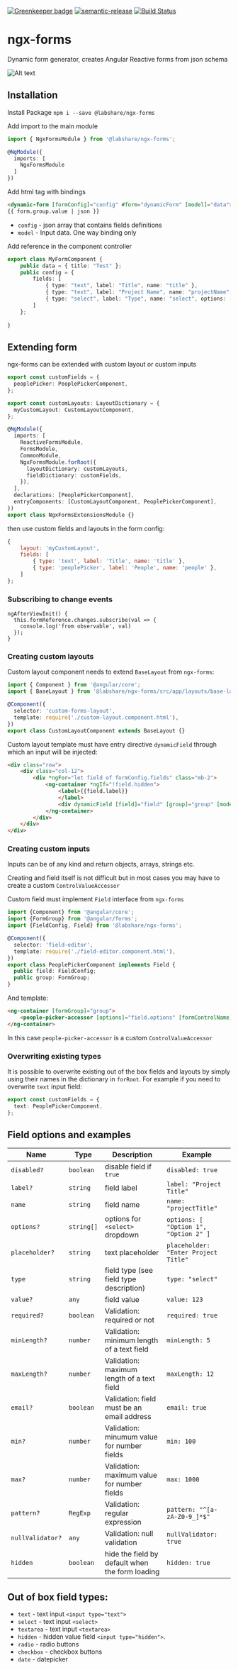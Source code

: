 [![Greenkeeper badge](https://badges.greenkeeper.io/LabShare/ngx-forms.svg?token=4a12f6b1da0f082ac1bbf2c72bbcaf01b001705746c61c36eee1db6bda3d7c11&ts=1528346534395)](https://greenkeeper.io/)
[![semantic-release](https://img.shields.io/badge/%20%20%F0%9F%93%A6%F0%9F%9A%80-semantic--release-e10079.svg)](https://github.com/semantic-release/semantic-release)
[![Build Status](https://travis-ci.com/LabShare/ngx-forms.svg?token=zsifsALL6Np5avzzjVp1&branch=master)](https://travis-ci.com/LabShare/ngx-forms)

# ngx-forms

Dynamic form generator, creates Angular Reactive forms from json schema

![Alt text](/imgs/readmess.png?raw=true "Optional Title")

## Installation
Install Package
`npm i --save @labshare/ngx-forms`

Add import to the main module
```typescript
import { NgxFormsModule } from '@labshare/ngx-forms';

@NgModule({
  imports: [
    NgxFormsModule
  ]
})
```

Add html tag with bindings
```html
<dynamic-form [formConfig]="config" #form="dynamicForm" [model]="data"></dynamic-form>
{{ form.group.value | json }}
```
- `config` - json array that contains fields definitions
- `model` - Input data. One way binding only

Add reference in the component controller 
```typescript
export class MyFormComponent {
	public data = { title: "Test" };
	public config = {
		fields: [
			{ type: "text", label: "Title", name: "title" },
			{ type: "text", label: "Project Name", name: "projectName", placeholder: "Enter project name", minLength: 2, maxLength: 5 },
			{ type: "select", label: "Type", name: "select", options: ["one", "two", "three"] }
		]
	};
    
}
```

## Extending form
ngx-forms can be extended with custom layout or custom inputs

```typescript
export const customFields = {
  peoplePicker: PeoplePickerComponent,
};

export const customLayouts: LayoutDictionary = {
  myCustomLayout: CustomLayoutComponent,
};

@NgModule({
  imports: [
    ReactiveFormsModule,
    FormsModule,
    CommonModule,
    NgxFormsModule.forRoot({
      layoutDictionary: customLayouts,
      fieldDictionary: customFields,
    }),
  ],
  declarations: [PeoplePickerComponent],
  entryComponents: [CustomLayoutComponent, PeoplePickerComponent],
})
export class NgxFormsExtensionsModule {}
```

then use custom fields and layouts in the form config:
```javascript
{  
    layout: 'myCustomLayout',
    fields: [ 
        { type: 'text', label: 'Title', name: 'title' },
        { type: 'peoplePicker', label: 'People', name: 'people' },
    ]
};
```

### Subscribing to change events
```
ngAfterViewInit() {
  this.formReference.changes.subscribe(val => {
    console.log('from observable', val)
  });
}
```

### Creating custom layouts
Custom layout component needs to extend `BaseLayout` from `ngx-forms`:
```typescript
import { Component } from '@angular/core';
import { BaseLayout } from '@labshare/ngx-forms/src/app/layouts/base-layout';

@Component({
  selector: 'custom-forms-layout',
  template: require('./custom-layout.component.html'),
})
export class CustomLayoutComponent extends BaseLayout {}
```
Custom layout template must have entry directive `dynamicField` through which an input will be injected:
```html
<div class="row">
    <div class="col-12">
        <div *ngFor="let field of formConfig.fields" class="mb-2">
            <ng-container *ngIf="!field.hidden">
                <label>{{field.label}}
                </label>
                <div dynamicField [field]="field" [group]="group" [model]="model"></div>
            </ng-container>
        </div>
    </div>
</div>
```
### Creating custom inputs
Inputs can be of any kind and return objects, arrays, strings etc. 

Creating and field itself is not difficult but in most cases you may have to create a custom `ControlValueAccessor`

Custom field must implement `Field` interface from `ngx-forms`
```typescript
import {Component} from '@angular/core';
import {FormGroup} from '@angular/forms';
import {FieldConfig, Field} from '@labshare/ngx-forms';

@Component({
  selector: 'field-editor',
  template: require('./field-editor.component.html'),
})
export class PeoplePickerComponent implements Field {
  public field: FieldConfig;
  public group: FormGroup;
}
```
And template:
```html
<ng-container [formGroup]="group">
    <people-picker-accessor [options]="field.options" [formControlName]="field.name"></people-picker-accessor>
</ng-container>
```
In this case `people-picker-accessor` is a custom `ControlValueAccessor`

### Overwriting existing types
It is possible to overwrite existing out of the box fields and layouts by simply using their names in the dictionary in `forRoot`. For example if you need to overwrite `text` input field:
```typescript
export const customFields = {
  text: PeoplePickerComponent,
};
```

## Field options and examples
Name | Type | Description | Example
-- | -- | -- | --
`disabled?` | `boolean` | disable field if `true` | `disabled: true`
`label?` | `string` | field label | `label: "Project Title"`
`name` | `string` | field name | `name: "projectTitle"`
`options?` | `string[]` | options for `<select>` dropdown | `options: [ "Option 1", "Option 2" ]`
`placeholder?` | `string` | text placeholder | `placeholder: "Enter Project Title"`
`type` | `string` | field type (see field type description) | `type: "select"`
`value?` | `any` | field value | `value: 123`
`required?` | `boolean` | Validation: required or not | `required: true`
`minLength?` | `number` | Validation: minimum length of a text field | `minLength: 5`
`maxLength?` | `number` | Validation: maximum length of a text field | `maxLength: 12`
`email?` | `boolean` | Validation: field must be an email address | `email: true`
`min?` | `number` | Validation: minumum value for number fields | `min: 100`
`max?` | `number` | Validation: maximum value for number fields | `max: 1000`
`pattern?` | `RegExp` | Validation: regular expression | `pattern: "^[a-zA-Z0-9_]*$"`
`nullValidator?` | `any` | Validation: null validation | `nullValidator: true`
`hidden` | `boolean` | hide the field by default when the form loading| `hidden: true`


## Out of box field types:
- `text` - text input `<input type="text">`
- `select` - text input `<select>`
- `textarea` - text input `<textarea>`
- `hidden` - hidden value field `<input type="hidden">`.
- `radio` - radio buttons
- `checkbox` - checkbox buttons
- `date` - datepicker

